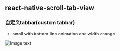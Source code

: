 
## react-native-scroll-tab-view 

### 自定义tabbar(custom tabbar)

* scroll with bottom-line animation and width change

![Image text](https://github.com/JunIce/react-native-scroll-customTabBar/blob/master/be6dfa9ede.gif)

